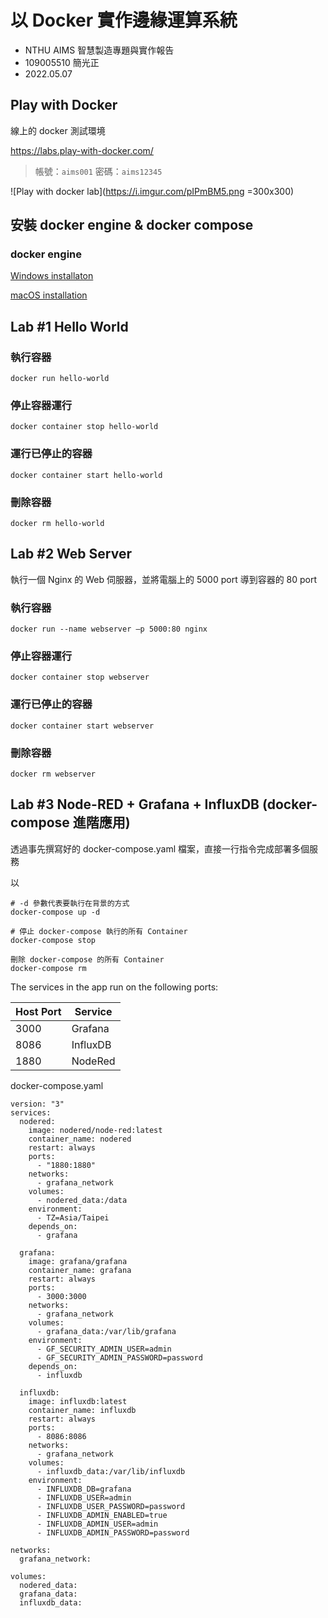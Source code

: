 # 以 Docker 實作邊緣運算系統

- NTHU AIMS 智慧製造專題與實作報告
- 109005510 簡光正
- 2022.05.07

## Play with Docker

線上的 docker 測試環境

https://labs.play-with-docker.com/

> 帳號：`aims001` 密碼：`aims12345`

![Play with docker lab](https://i.imgur.com/pIPmBM5.png =300x300)

## 安裝 docker engine & docker compose

### docker engine

[Windows installaton](https://docs.docker.com/desktop/windows/install/)

[macOS installation](https://docs.docker.com/desktop/mac/install/)

## Lab #1 Hello World

### 執行容器

```bash=
docker run hello-world
```

### 停止容器運行

```bash=
docker container stop hello-world
```

### 運行已停止的容器

```bash=
docker container start hello-world
```

### 刪除容器

```bash=
docker rm hello-world
```

## Lab #2 Web Server

執行一個 Nginx 的 Web 伺服器，並將電腦上的 5000 port 導到容器的 80 port

### 執行容器

```bash=
docker run --name webserver –p 5000:80 nginx
```

### 停止容器運行

```bash=
docker container stop webserver
```

### 運行已停止的容器

```bash=
docker container start webserver
```

### 刪除容器

```bash=
docker rm webserver
```

## Lab #3 Node-RED + Grafana + InfluxDB (docker-compose 進階應用)

透過事先撰寫好的 docker-compose.yaml 檔案，直接一行指令完成部署多個服務

以

```bash=
# -d 參數代表要執行在背景的方式
docker-compose up -d

# 停止 docker-compose 執行的所有 Container
docker-compose stop

刪除 docker-compose 的所有 Container
docker-compose rm
```

The services in the app run on the following ports:

| Host Port | Service  |
| --------- | -------- |
| 3000      | Grafana  |
| 8086      | InfluxDB |
| 1880      | NodeRed  |

docker-compose.yaml

```yaml=
version: "3"
services:
  nodered:
    image: nodered/node-red:latest
    container_name: nodered
    restart: always
    ports:
      - "1880:1880"
    networks:
      - grafana_network
    volumes:
      - nodered_data:/data
    environment:
      - TZ=Asia/Taipei
    depends_on:
      - grafana

  grafana:
    image: grafana/grafana
    container_name: grafana
    restart: always
    ports:
      - 3000:3000
    networks:
      - grafana_network
    volumes:
      - grafana_data:/var/lib/grafana
    environment:
      - GF_SECURITY_ADMIN_USER=admin
      - GF_SECURITY_ADMIN_PASSWORD=password
    depends_on:
      - influxdb

  influxdb:
    image: influxdb:latest
    container_name: influxdb
    restart: always
    ports:
      - 8086:8086
    networks:
      - grafana_network
    volumes:
      - influxdb_data:/var/lib/influxdb
    environment:
      - INFLUXDB_DB=grafana
      - INFLUXDB_USER=admin
      - INFLUXDB_USER_PASSWORD=password
      - INFLUXDB_ADMIN_ENABLED=true
      - INFLUXDB_ADMIN_USER=admin
      - INFLUXDB_ADMIN_PASSWORD=password

networks:
  grafana_network:

volumes:
  nodered_data:
  grafana_data:
  influxdb_data:
```
